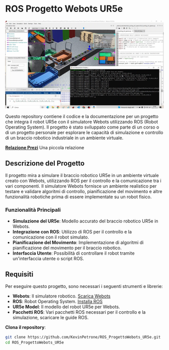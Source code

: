 # ROS Progetto Webots UR5e

![UR5e in Webots](https://github.com/KevinPetrone/ROS_ProgettoWebots_UR5e/blob/main/images/project.jpg)

Questo repository contiene il codice e la documentazione per un progetto che integra il robot UR5e con il simulatore Webots utilizzando ROS (Robot Operating System). Il progetto è stato sviluppato come parte di un corso o di un progetto personale per esplorare le capacità di simulazione e controllo di un braccio robotico industriale in un ambiente virtuale.

[**Relazione Prezi**](https://prezi.com/view/fzvbbkLgXX44PGaWyzf1) Una piccola relazione

## Descrizione del Progetto

Il progetto mira a simulare il braccio robotico UR5e in un ambiente virtuale creato con Webots, utilizzando ROS per il controllo e la comunicazione tra i vari componenti. Il simulatore Webots fornisce un ambiente realistico per testare e validare algoritmi di controllo, pianificazione del movimento e altre funzionalità robotiche prima di essere implementate su un robot fisico.

### Funzionalità Principali

- **Simulazione del UR5e**: Modello accurato del braccio robotico UR5e in Webots.
- **Integrazione con ROS**: Utilizzo di ROS per il controllo e la comunicazione con il robot simulato.
- **Pianificazione del Movimento**: Implementazione di algoritmi di pianificazione del movimento per il braccio robotico.
- **Interfaccia Utente**: Possibilità di controllare il robot tramite un'interfaccia utente o script ROS.

## Requisiti

Per eseguire questo progetto, sono necessari i seguenti strumenti e librerie:

- **Webots**: Il simulatore robotico. [Scarica Webots](https://cyberbotics.com/)
- **ROS**: Robot Operating System. [Installa ROS](https://github.com/KevinPetrone/ROS_ProgettoWebots_UR5e/blob/main/Tutorial/Installazione_ROS_Noetic.pdf) 
- **UR5e Model**: Il modello del robot UR5e per Webots.
- **Pacchetti ROS**: Vari pacchetti ROS necessari per il controllo e la simulazione, scaricare le guide ROS.

**Clona il repository**:
   ```bash
   git clone https://github.com/KevinPetrone/ROS_ProgettoWebots_UR5e.git
   cd ROS_ProgettoWebots_UR5e
